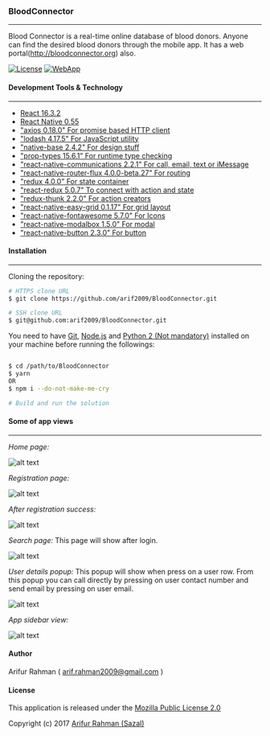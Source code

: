 ### BloodConnector
---
Blood Connector is a real-time online database of blood donors. Anyone can find the desired blood donors through the mobile app. It has a web portal(http://bloodconnector.org) also.

[![License](https://github.com/arif2009/BloodConnector/blob/master/readme/license-MPL-2.0-green.png "License MPL-2.0")](https://opensource.org/licenses/mpl-2.0/)
[![WebApp](https://github.com/arif2009/BloodConnector/blob/master/readme/bloodconnector-web-brightgreen.png "Blood Connector")](http://bloodconnector.org)

#### Development Tools & Technology
---
* [React 16.3.2](https://reactjs.org/)
* [React Native 0.55](https://facebook.github.io/react-native/)
* ["axios 0.18.0" For promise based HTTP client](https://github.com/axios/axios)
* ["lodash 4.17.5" For JavaScript utility](https://lodash.com/)
* ["native-base 2.4.2" For design stuff](https://nativebase.io/)
* ["prop-types 15.6.1" For runtime type checking](https://www.npmjs.com/package/prop-types)
* ["react-native-communications 2.2.1" For call, email, text or iMessage](https://github.com/anarchicknight/react-native-communications)
* ["react-native-router-flux 4.0.0-beta.27" For routing](https://www.npmjs.com/package/react-native-router-flux)
* ["redux 4.0.0" For state container](https://redux.js.org/)
* ["react-redux 5.0.7" To connect with action and state](https://github.com/reactjs/react-redux)
* ["redux-thunk 2.2.0" For action creators](https://www.npmjs.com/package/redux-thunk)
* ["react-native-easy-grid 0.1.17" For grid layout](https://github.com/GeekyAnts/react-native-easy-grid.git)
* ["react-native-fontawesome 5.7.0" For Icons](https://github.com/entria/react-native-fontawesome.git)
* ["react-native-modalbox 1.5.0" For modal](https://github.com/maxs15/react-native-modalbox.git)
* ["react-native-button 2.3.0" For button](https://github.com/ide/react-native-button.git)

#### Installation
---
Cloning the repository:

```bash
# HTTPS clone URL
$ git clone https://github.com/arif2009/BloodConnector.git

# SSH clone URL
$ git@github.com:arif2009/BloodConnector.git
```

You need to have [Git](https://git-scm.com/), [Node.js](https://nodejs.org/en/) and [Python 2 (Not mandatory)](https://www.python.org/) installed on your machine before running the followings:

```bash

$ cd /path/to/BloodConnector
$ yarn
OR
$ npm i --do-not-make-me-cry

# Build and run the solution
```
#### Some of app views
---
*Home page:*

![alt text](https://github.com/arif2009/BloodConnector/blob/master/screenshots/1_home.png "Home Page")

*Registration page:*

![alt text](https://github.com/arif2009/BloodConnector/blob/master/screenshots/2_register.png "Registration page")

*After registration success:*

![alt text](https://github.com/arif2009/BloodConnector/blob/master/screenshots/3_success_reg.png "Registration success")

*Search page:* This page will show after login.

![alt text](https://github.com/arif2009/BloodConnector/blob/master/screenshots/4_search.png "Search")

*User details popup:* This popup will show when press on a user row. From this popup you can call directly by pressing on user contact number and send email by pressing on user email.

![alt text](https://github.com/arif2009/BloodConnector/blob/master/screenshots/5_details.png "Details popup")

*App sidebar view:*

![alt text](https://github.com/arif2009/BloodConnector/blob/master/screenshots/6_sidebar.png "Details popup")

#### Author
Arifur Rahman ( arif.rahman2009@gmail.com )

#### License

This application is released under the [Mozilla Public License 2.0](https://opensource.org/licenses/mpl-2.0/)

Copyright (c) 2017 [Arifur Rahman (Sazal)](http://arifur-rahman-sazal.blogspot.com/)
